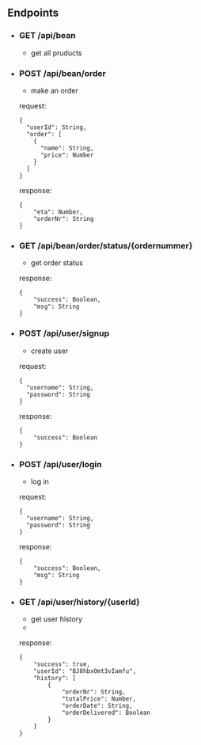 ## Endpoints
- ### GET /api/bean
  - get all pruducts

- ### POST /api/bean/order
  - make an order
  
  request:
  ```
  {
    "userId": String,
    "order": [
      {
        "name": String,
        "price": Number
      }
    ]
  }
  ```
  response:
  ```
  {
      "eta": Number,
      "orderNr": String
  }
  ```
- ### GET /api/bean/order/status/{ordernummer}
  - get order status
  
  response:
  ```
  {
      "success": Boolean,
      "msg": String
  }
  ```
- ### POST /api/user/signup
  - create user
  
  request:
  ```
  {
    "username": String,
    "password": String
  }
  ```
  response:
  ```
  {
      "success": Boolean
  }
  ```
- ### POST /api/user/login
  - log in
  
  request:
  ```
  {
    "username": String,
    "password": String
  }
  ```
  response:
  ```
  {
      "success": Boolean,
      "msg": String
  }
  ```

- ### GET /api/user/history/{userId}
  - get user history
  - 
  response:
  ```
  {
      "success": true,
      "userId": "BJ8hbxOmt3vIamfu",
      "history": [
          {
              "orderNr": String,
              "totalPrice": Number,
              "orderDate": String,
              "orderDelivered": Boolean
          }
      ]
  } 
  ```
